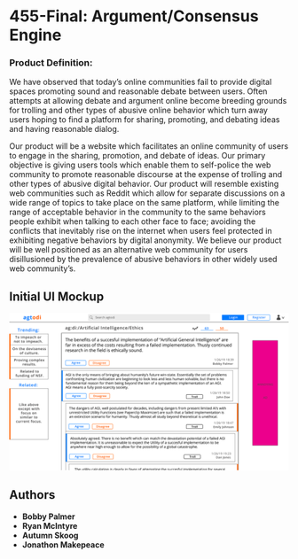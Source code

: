 # 455-Final: Argument/Consensus Engine


###  Product Definition:

We have observed that today’s online communities fail to provide digital spaces promoting sound and reasonable debate between users. Often attempts at allowing debate and argument online become breeding grounds for trolling and other types of abusive online behavior which turn away users hoping to find a platform for sharing, promoting, and debating ideas and having reasonable dialog.

Our product will be a website which facilitates an online community of users to engage in the sharing, promotion, and debate of ideas. Our primary objective is giving users tools which enable them to self-police the web community to promote reasonable discourse at the expense of trolling and other types of abusive digital behavior. Our product will resemble existing web communities such as Reddit which allow for separate discussions on a wide range of topics to take place on the same platform, while limiting the range of acceptable behavior in the community to the same behaviors people exhibit when talking to each other face to face; avoiding the conflicts that inevitably rise on the internet when users feel protected in exhibiting negative behaviors by digital anonymity. We believe our product will be well positioned as an alternative web community for users disillusioned by the prevalence of abusive behaviors in other widely used web community’s.  


## Initial UI Mockup

![alt text](Mockups/mockup1.png "UI-Mockup 1")

## Authors

* **Bobby Palmer**
* **Ryan McIntyre**
* **Autumn Skoog**
* **Jonathon Makepeace**
